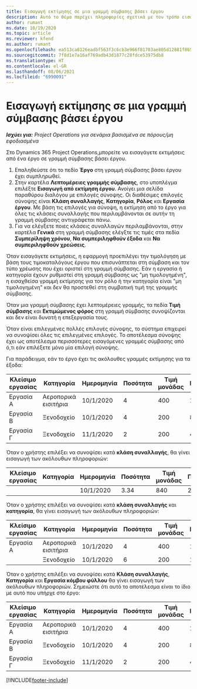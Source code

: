 ```yaml
---
title: Εισαγωγή εκτίμησης σε μια γραμμή σύμβασης βάσει έργου
description: Αυτό το θέμα παρέχει πληροφορίες σχετικά με τον τρόπο εισαγωγής εκτιμήσεων από ένα έργο σε μια γραμμή σύμβασης.
author: rumant
ms.date: 10/19/2020
ms.topic: article
ms.reviewer: kfend
ms.author: rumant
ms.openlocfilehash: ea513ca8126eadbf563f3c6cb3e966f81703ae805d12881f865cdc1dd77e191d
ms.sourcegitcommit: 7f8d1e7a16af769adb43d1877c28fdce53975db8
ms.translationtype: HT
ms.contentlocale: el-GR
ms.lasthandoff: 08/06/2021
ms.locfileid: "6990091"
---
```

# <a name="import-an-estimate-to-a-project-based-contract-line"></a>Εισαγωγή εκτίμησης σε μια γραμμή σύμβασης βάσει έργου

_**Ισχύει για:** Project Operations για σενάρια βασισμένα σε πόρους/μη εφοδιασμένα_

Στο Dynamics 365 Project Operations,μπορείτε να εισαγάγετε εκτιμήσεις από ένα έργο σε γραμμή σύμβασης βάσει έργου.

1. Επαληθεύστε ότι το πεδίο **Έργο** στη γραμμή σύμβασης βάσει έργου έχει συμπληρωθεί.
2. Στην καρτέλα **Λεπτομέρειες γραμμής σύμβασης**, στο υποπλέγμα επιλέξτε **Εισαγωγή από εκτίμηση έργου**. Ανοίγει μια σελίδα παραθύρου διαλόγου με επιλογές σύνοψης. Οι διαθέσιμες επιλογές σύνοψης είναι **Κλάση συναλλαγής**, **Κατηγορία**, **Ρόλος** και **Εργασία έργου**. Με βάση τις επιλογές για σύνοψη, η εκτίμηση από το έργο για όλες τις κλάσεις συναλλαγής που περιλαμβάνονται σε αυτήν τη γραμμή σύμβασης αντιγράφεται πάνω. 
3. Για να ελέγξετε ποιες κλάσεις συναλλαγών περιλαμβάνονται, στην καρτέλα **Γενικά** στη γραμμή σύμβασης ελέγξτε τις τιμές στα πεδία **Συμπερίληψη χρόνου**, **Να συμπεριληφθούν έξοδα** και **Να συμπεριληφθούν χρεώσεις**.

Όταν εισαγάγετε εκτιμήσεις, η εφαρμογή προεπιλέγει την τιμολόγηση με βάση τους τιμοκαταλόγους έργου που επισυνάπτεται στη σύμβαση και τον τύπο χρέωσης που έχει οριστεί στη γραμμή σύμβασης. Εάν η εργασία ή κατηγορία έχουν ρυθμιστεί στη γραμμή σύμβασης ως "μη τιμολογημένη", η εισαχθείσα γραμμή εκτίμησης για τον ρόλο ή την κατηγορία είναι "μη τιμολογημένη" και δεν θα προστεθεί στη συμβατική τιμή της γραμμής σύμβασης.

Όταν μια γραμμή σύμβασης έχει λεπτομέρειες γραμμής, τα πεδία **Τιμή σύμβασης** και **Εκτιμώμενος φόρος** στη γραμμή σύμβασης συνοψίζονται και δεν είναι δυνατή η επεξεργασία τους.

Όταν είναι επιλεγμένες πολλές επιλογές σύνοψης, το σύστημα επιχειρεί να συνοψίσει όλες τις επιλεγμένες επιλογές. Το αποτέλεσμα σύνοψης έχει ως αποτέλεσμα περισσότερες εισαγόμενες γραμμές σύμβασης από ό,τι εάν επιλέξετε μόνο μία επιλογή σύνοψης.

Για παράδειγμα, εάν το έργο έχει τις ακόλουθες γραμμές εκτίμησης για τα έξοδα:

| Κλείσιμο εργασίας | Κατηγορία | Ημερομηνία | Ποσότητα | Τιμή μονάδας | Ποσό |
| --- | --- | --- | --- | --- | --- |
| Εργασία Α | Αεροπορικά εισιτήρια | 10/1/2020 | 4 | 400 | 1600 |
| Εργασία Β | Ξενοδοχείο | 10/1/2020 | 4 | 200 | 800 |
| Εργασία Γ | Ξενοδοχείο | 11/1/2020 | 2 | 200 | 400 |

Όταν ο χρήστης επιλέξει να συνοψίσει κατά **κλάση συναλλαγής**, θα γίνει εισαγωγή των ακόλουθων πληροφοριών:

| Κλείσιμο εργασίας | Κατηγορία | Ημερομηνία | Ποσότητα | Τιμή μονάδας | Ποσό |
| --- | --- | --- | --- | --- | --- |
| &nbsp;  | &nbsp;  | 10/1/2020 | 3.34 | 840 | 2800 |

Όταν ο χρήστης επιλέξει να συνοψίσει κατά **κλάση συναλλαγής** και **κατηγορία**, θα γίνει εισαγωγή των ακόλουθων πληροφοριών:

| Κλείσιμο εργασίας | Κατηγορία | Ημερομηνία | Ποσότητα | Τιμή μονάδας | Ποσό |
| --- | --- | --- | --- | --- | --- |
| Εργασία Α | Αεροπορικά εισιτήρια | 10/1/2020 | 4 | 400 | 1600 |
| &nbsp;  | Ξενοδοχείο | 10/1/2020 | 6 | 200 | 1200 |

Όταν ο χρήστης επιλέξει να συνοψίσει κατά **Κλάση συναλλαγής**, **Κατηγορία** και **Εργασία κόμβου φύλλου** θα γίνει εισαγωγή των ακόλουθων πληροφοριών. Σημειώστε ότι αυτό το αποτέλεσμα είναι το ίδιο με αυτό που υπήρχε στο έργο:

| Κλείσιμο εργασίας | Κατηγορία | Ημερομηνία | Ποσότητα | Τιμή μονάδας | Ποσό |
| --- | --- | --- | --- | --- | --- |
| Εργασία Α | Αεροπορικά εισιτήρια | 10/1/2020 | 4 | 400 | 1600 |
| Εργασία Β | Ξενοδοχείο | 10/1/2020 | 4 | 200 | 800 |
| Εργασία Γ | Ξενοδοχείο | 11/1/2020 | 2 | 200 | 400 |


[!INCLUDE[footer-include](../includes/footer-banner.md)]